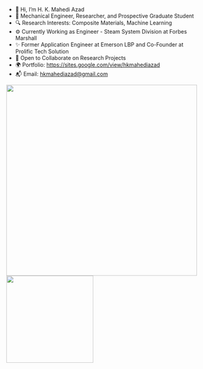 - 👋 Hi, I’m H. K. Mahedi Azad 
- 💼 Mechanical Engineer, Researcher, and Prospective Graduate Student
- 🔍 Research Interests: Composite Materials, Machine Learning
- ⚙️ Currently Working as Engineer - Steam System Division at Forbes Marshall
- ✨ Former Application Engineer at Emerson LBP and Co-Founder at Prolific Tech Solution
- 🌱 Open to Collaborate on Research Projects
- 🌍 Portfolio: https://sites.google.com/view/hkmahediazad
- 📬 Email: hkmahediazad@gmail.com

<p float="left">
  <img src="https://github-readme-stats.vercel.app/api?username=hkmahediazad" width="500" />
  <img src="https://github-readme-stats.vercel.app/api/top-langs/?username=hkmahediazad" width="228" /> 
</p>


<!---
hkmahediazad/hkmahediazad is a ✨ special ✨ repository because its `README.md` (this file) appears on your GitHub profile.
You can click the Preview link to take a look at your changes.
--->
